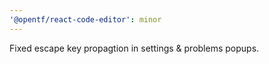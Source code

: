 ```yaml
---
'@opentf/react-code-editor': minor
---
```


Fixed escape key propagtion in settings & problems popups.
